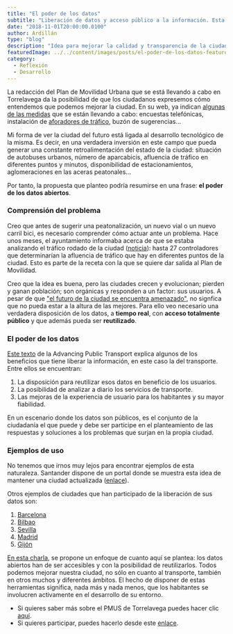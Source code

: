 ```yaml
---
title: "El poder de los datos"
subtitle: "Liberación de datos y acceso público a la información. Esta es mi propuesta para la mejora de la movilidad urbana en la ciudad de Torrelavega"
date: "2018-11-01T20:00:00.0100"
author: Ardillán
type: "blog"
description: "Idea para mejorar la calidad y transparencia de la ciudad de Torrelavega mediante el uso de datos abiertos"
featuredImage: ../../content/images/posts/el-poder-de-los-datos-featured.jpg
category:
  - Reflexión
  - Desarrollo
---
```


La redacción del Plan de Movilidad Urbana que se está llevando a cabo en Torrelavega da la posibilidad de que los ciudadanos expresemos cómo entendemos que podemos mejorar la ciudad. En su web, ya indican [algunas de las medidas](https://www.pmustorrelavega.es/noticias) que se están llevando a cabo: encuestas telefónicas, instalación de [aforadores de tráfico](https://www.proinbal.es/web/es/project/aforador-de-trafico/), buzón de sugerencias…

Mi forma de ver la ciudad del futuro está ligada al desarrollo tecnológico de la misma. Es decir, en una verdadera inversión en este campo que pueda generar una constante retroalimentación del estado de la ciudad: situación de autobuses urbanos, número de aparcabicis, afluencia de tráfico en diferentes puntos y minutos, disponibilidad de estacionamientos, aglomeraciones en las aceras peatonales…

Por tanto, la propuesta que planteo podría resumirse en una frase: **el poder de los datos abiertos**.

### Comprensión del problema

Creo que antes de sugerir una peatonalización, un nuevo vial o un nuevo carril bici, es necesario comprender cómo actuar ante un problema. Hace unos meses, el ayuntamiento informaba acerca de que se estaba analizando el tráfico rodado de la ciudad ([noticia](https://www.torrelavega.es/index.php/component/k2/item/4959-la-concejal%C3%ADa-de-movilidad-urbana-comienza-a-configurar-el-pmus-para-mejorar-el-tr%C3%A1fico-rodado-y-peatonal-en-la-ciudad)): hasta 27 controladores que determinarían la afluencia de tráfico que hay en diferentes puntos de la ciudad. Esto es parte de la receta con la que se quiere dar salida al Plan de Movilidad.

Creo que la idea es buena, pero las ciudades crecen y evolucionan; pierden y ganan población; son orgánicas y responden a un factor: sus usuarios. A pesar de que ["el futuro de la ciudad se encuentra amenazado"](https://www.eldiariomontanes.es/torrelavega/perdida-habitantes-envejecimiento-20180218211136-nt.html), no signfica que no pueda estar a la altura de las mejores. Para ello veo necesario una verdadera disposición de los datos, a **tiempo real**, con **acceso totalmente público** y que además pueda ser **reutilizado**.

### El poder de los datos

[Este texto](https://www.uitp.org/sitçes/default/files/cck-focus-papers-files/AP%20-%20Benefits%20of%20open%20data%20EN.pdf) de la Advancing Public Transport explica algunos de los beneficios que tiene liberar la información, en este caso la del transporte. Entre ellos se encuentran:

1. La disposición para reutilizar esos datos en beneficio de los usuarios.
2. La posibilidad de analizar a diario los servicios de transporte.
3. Las mejoras de la experiencia de usuario para los habitantes y su mayor fiabilidad.

En un escenario donde los datos son públicos, es el conjunto de la ciudadanía el que puede y debe ser partícipe en el planteamiento de las respuestas y soluciones a los problemas que surjan en la propia ciudad.

### Ejemplos de uso

No tenemos que irnos muy lejos para encontrar ejemplos de esta naturaleza. Santander dispone de un portal donde se muestra esta idea de mantener una ciudad actualizada ([enlace](https://datos.santander.es/data/?groups=transporte)).

Otros ejemplos de ciudades que han participado de la liberación de sus datos son:

1. [Barcelona](https://opendata-ajuntament.barcelona.cat/es/)
2. [Bilbao](https://www.bilbao.eus/opendata/es/inicio)
3. [Sevilla](https://datosabiertos.sevilla.org/)
4. [Madrid](https://datos.madrid.es/portal/site/egob/)
5. [Gijón](https://transparencia.gijon.es/page/1808-catalogo-de-datos)

[En esta charla](https://www.youtube.com/watch?v=qy9wQyxdZ2I), se propone un enfoque de cuanto aquí se plantea: los datos abiertos han de ser accesibles y con la posibilidad de reutilizarlos. Todos podemos mejorar nuestra ciudad, no sólo en cuanto al transporte, también en otros muchos y diferentes ámbitos. El hecho de disponer de estas herramientas significa, nada más y nada menos, que los habitantes se involucren activamente en el desarrollo de su entorno.

- Si quieres saber más sobre el PMUS de Torrelavega puedes hacer clic [aquí](https://www.pmustorrelavega.es/).
- Si quieres participar, puedes hacerlo desde este [enlace](https://docs.google.com/forms/d/e/1FAIpQLSe4-ZCLCdqveYJo4Db5NSoDSjseMDHQ7U39ppqa6rafvr2Pbg/viewform).
